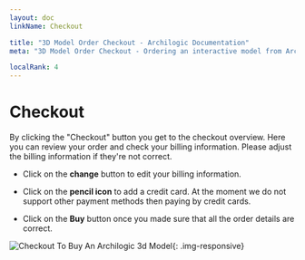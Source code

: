 ```yaml
---
layout: doc
linkName: Checkout

title: "3D Model Order Checkout - Archilogic Documentation"
meta: "3D Model Order Checkout - Ordering an interactive model from Archilogic."

localRank: 4
---
```


# Checkout

By clicking the "Checkout" button you get to the checkout overview. Here you can review your order and check your billing information. Please adjust the billing information if they're not correct.

* Click on the **change** button to edit your billing information.

* Click on the **pencil icon** to add a credit card. At the moment we do not support other payment methods then paying by credit cards.

* Click on the **Buy** button once you made sure that all the order details are correct.

![Checkout To Buy An Archilogic 3d Model]({{site.path}}/assets/images/Platform-NewModel-Order-Checkout.jpg){: .img-responsive}
